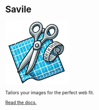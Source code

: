 # Savile

![](./logo.png)

Tailors your images for the perfect web fit.

[Read the docs.](https://savile.vercel.app/)
